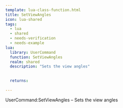 ```yaml
---
template: lua-class-function.html
title: SetViewAngles
icon: lua-shared
tags:
  - lua
  - shared
  - needs-verification
  - needs-example
lua:
  library: UserCommand
  function: SetViewAngles
  realm: shared
  description: "Sets the view angles"
  
  
  returns:
    
---
```


<div class="lua__search__keywords">
UserCommand:SetViewAngles &#x2013; Sets the view angles
</div>
